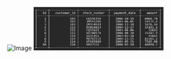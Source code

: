 <img src='https://o.quizlet.com/s6CRKkbrFMSNvYkUrbJm7w.png' alt='Image' style='flex: 1; max-width: 300px; min-height:100px; max-height: 200px;'>


<img src='images/sample_01.png' alt='Image' style='flex: 1; max-width: 300px; min-height:100px; max-height: 200px;'>